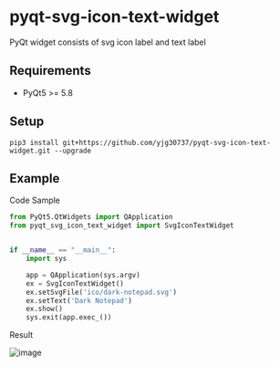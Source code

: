 # pyqt-svg-icon-text-widget
PyQt widget consists of svg icon label and text label

## Requirements
* PyQt5 >= 5.8

## Setup
```pip3 install git+https://github.com/yjg30737/pyqt-svg-icon-text-widget.git --upgrade```

## Example
Code Sample
```python
from PyQt5.QtWidgets import QApplication
from pyqt_svg_icon_text_widget import SvgIconTextWidget


if __name__ == "__main__":
    import sys

    app = QApplication(sys.argv)
    ex = SvgIconTextWidget()
    ex.setSvgFile('ico/dark-notepad.svg')
    ex.setText('Dark Notepad')
    ex.show()
    sys.exit(app.exec_())
```

Result

![image](https://user-images.githubusercontent.com/55078043/153750415-c9f99eb7-46be-4703-9751-18578e839f4b.png)

